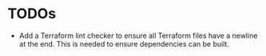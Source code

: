 # TODOs

* Add a Terraform lint checker to ensure all Terraform files have a newline at the end. This is needed to ensure dependencies can be built.
